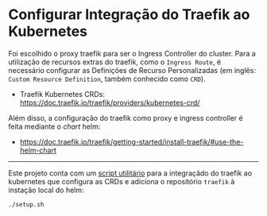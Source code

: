 # Configurar Integração do Traefik ao Kubernetes

Foi escolhido o proxy traefik para ser o Ingress Controller do cluster. Para a utilização de recursos extras do traefik, como o `Ingress Route`, é necessário configurar as Definições de Recurso Personalizadas (em inglês: `Custom Resource Definition`, também conhecido como `CRD`).

- Traefik Kubernetes CRDs: <https://doc.traefik.io/traefik/providers/kubernetes-crd/>

Além disso, a configuração do traefik como proxy e ingress controller é feita mediante o _chart_ helm:

- <https://doc.traefik.io/traefik/getting-started/install-traefik/#use-the-helm-chart>

---

Este projeto conta com um [script utilitário](./setup.sh) para a integraçãdo do traefik ao kubernetes que configura as CRDs e adiciona o repositório `traefik` à instação local do helm:

```sh
./setup.sh
```
